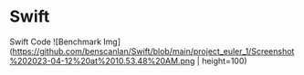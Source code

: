 # Swift
 Swift Code
![Benchmark Img](https://github.com/benscanlan/Swift/blob/main/project_euler_1/Screenshot%202023-04-12%20at%2010.53.48%20AM.png | height=100)
